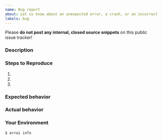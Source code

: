 ```yaml
---
name: Bug report
about: Let us know about an unexpected error, a crash, or an incorrect behavior.
labels: bug
---
```


Please **do not post any internal, closed source snippets** on this public issue tracker!

### Description



### Steps to Reproduce
1. 
2. 
3. 

### Expected behavior



### Actual behavior



### Your Environment
```sh
$ arrai info

```
